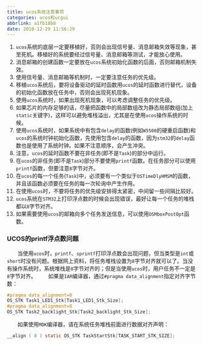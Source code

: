 ```yaml
---
title: ucos系统注意事项
categories: ucos和ucgui
abbrlink: a1fb18b8
date: 2018-12-29 11:56:29
---
```

1. `ucos`系统的底层一定要移植好，否则会出现信号量、消息邮箱失效等现象，甚至死机。移植好的系统要经过信号量、消息邮箱等测试，才能放心使用。
2. 消息邮箱的创建函数一定要放在`ucos`系统初始化函数的后面，否则邮箱机制失效。
3. 使用信号量、消息邮箱等机制时，一定要注意任务的优先级。
4. 移植`ucos`系统后，要将设备驱动的延时函数用`ucos`的延时函数进行替代，设备的初始化函数放在任务中，否则会出现死机现象。
5. 使用`ucos`系统时，如果出现死机现象，可以考虑调整任务的优先级。
6. 如果芯片的内存足够的话，尽量把函数中的局部数组改为静态局部数组(加上`static`关键字)，这样可以避免堆栈溢出，尤其是在使用`ucos`操作系统的时候。
7. 使用`ucos`系统时，如果系统中有包含`delay`的函数(例如`W5500`的硬重启函数)和`ucos`的系统时钟初始化函数，先使用包含`delay`的函数，因为`stm32`的`delay`函数也是使用了系统时钟。如果不注意顺序，会产生冲突。
8. 注意，`ucos`的延时函数不要在非任务(即不是`Task`)的部分中运行。
9. 在`ucos`的非任务(即不是`Task`)部分不要使用`printf`函数。在任务部分可以使用`printf`函数，但要注意`8`字节对齐。
10. 在`ucos`的每一个任务(`Task`)中，必须要有一个类似于`OSTimeDlyHMSM`的函数，并且该函数必须要在任务的每一次轮询中产生作用。
11. 在使用`ucos`时，不要将任务的优先级安排得太紧密，中间留一些间隔比较好。
12. `ucos`系统在`STM32`上打印浮点数的时候会出现错误，最好让每一个任务的堆栈都以`8`字节对齐。
13. 如果需要使用`ucos`的邮箱向多个任务发送信息，可以使用`OSMboxPostOpt`函数。

### UCOS的printf浮点数问题

&emsp;&emsp;当使用`ucos`时，`printf`、`sprintf`打印浮点数会出现问题，但当类型是`int`或`short`时没有问题。根据网上资料，将任务堆栈设置为`8`字节对齐就可以了。当没有操作系统时，系统堆栈是`8`字节对齐的；但是当使用`ucos`时，用户任务不一定是`8`字节对齐。
&emsp;&emsp;如果是`IAR`编译器，通过`#pragma data_alignment`指定对齐字节数：

``` c
#pragma data_alignment=8
OS_STK Task1_LED1_Stk[Task1_LED1_Stk_Size];
#pragma data_alignment=8
OS_STK Task2_backlight_Stk[Task2_backlight_Stk_Size];
```

&emsp;&emsp;如果使用`MDK`编译器，请在系统任务堆栈前面进行数据对齐声明：

``` c
__align ( 8 ) static OS_STK TaskStartStk[TASK_START_STK_SIZE];
```